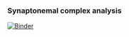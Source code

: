 ### Synaptonemal complex analysis

[![Binder](https://mybinder.org/badge_logo.svg)](https://mybinder.org/v2/gh/tomsasani/methylation_analyses/master)

